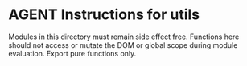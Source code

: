 # AGENT Instructions for utils

Modules in this directory must remain side effect free. Functions here should not access or mutate the DOM or global scope during module evaluation. Export pure functions only.
